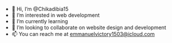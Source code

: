 - 👋 Hi, I’m @Chikadibia15
- 👀 I’m interested in web development 
- 🌱 I’m currently learning
- 💞️ I’m looking to collaborate on website design and development 
- 📫 You can reach me at emmanuelvictory1503@icloud.com

<!---
Chikadibia15/Chikadibia15 is a ✨ special ✨ repository because its `README.md` (this file) appears on your GitHub profile.
You can click the Preview link to take a look at your changes.
--->
